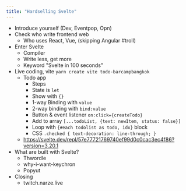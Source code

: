 ```yaml
---
title: "Hardselling Svelte"
---
```


- Introduce yourself (Dev, Eventpop, Opn)
- Check who write frontend web
  - Who uses React, Vue, (skipping Angular #troll)
 - Enter Svelte
   - Compiler
   - Write less, get more
   - Keyword "Svelte in 100 seconds"
 - Live coding, vite `yarn create vite todo-barcampbangkok`
   - Todo app
     - Steps
     - State is `let`
     - Show with `{}`
     - 1-way Binding with `value`
     - 2-way binding with `bind:value`
     - Button & event listener  `on:click={createTodo}`
     - Add to array `[...todoList, {text: newItem, status: false}]`
     - Loop with `{#each todolist as todo, idx}` block
     - CSS `.checked { text-decoration: line-through; }`
   - https://svelte.dev/repl/57e77721769740ef99d0c0cac3ec4f86?version=3.20.1
 - What are built with Svelte?
   - Thwordle
   - why-i-want-keychron
   - Popyut
 - Closing
   - twitch.narze.live